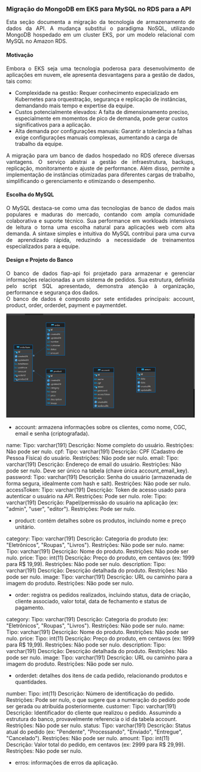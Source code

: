### Migração do MongoDB em EKS para MySQL no RDS para a API

<div style="text-align: justify">Esta seção documenta a migração da tecnologia de armazenamento de dados da API. A mudança substitui o paradigma NoSQL, utilizando MongoDB hospedado em um cluster EKS, por um modelo relacional com MySQL no Amazon RDS.</div>

#### Motivação
<div style="text-align: justify">Embora o EKS seja uma tecnologia poderosa para desenvolvimento de aplicações em nuvem, ele apresenta desvantagens para a gestão de dados, tais como:</div>

* Complexidade na gestão: Requer conhecimento especializado em Kubernetes para orquestração, segurança e replicação de instâncias, demandando mais tempo e expertise da equipe.
* Custos potencialmente elevados: A falta de dimensionamento preciso, especialmente em momentos de pico de demanda, pode gerar custos significativos para a aplicação.
* Alta demanda por configurações manuais: Garantir a tolerância a falhas exige configurações manuais complexas, aumentando a carga de trabalho da equipe.

<div style="text-align: justify">A migração para um banco de dados hospedado no RDS oferece diversas vantagens. O serviço abstrai a gestão de infraestrutura, backups, replicação, monitoramento e ajuste de performance. Além disso, permite a implementação de instâncias otimizadas para diferentes cargas de trabalho, simplificando o gerenciamento e otimizando o desempenho.</div>

#### Escolha do MySQL

<div style="text-align: justify">O MySQL destaca-se como uma das tecnologias de banco de dados mais populares e maduras do mercado, contando com ampla comunidade colaborativa e suporte técnico. Sua performance em workloads intensivos de leitura o torna uma escolha natural para aplicações web com alta demanda.
A sintaxe simples e intuitiva do MySQL contribui para uma curva de aprendizado rápida, reduzindo a necessidade de treinamentos especializados para a equipe.</div>

#### Design e Projeto do Banco

<div style="text-align: justify">O banco de dados fiap-api foi projetado para armazenar e gerenciar informações relacionadas a um sistema de pedidos. Sua estrutura, definida pelo script SQL apresentado, demonstra atenção à organização, performance e segurança dos dados.</div>

<div style="text-align: justify">O banco de dados é composto por sete entidades principais: account, product, order, orderdet, payment e paymentdet.</div>

<p align="center">
  <img src="./public/fiap-api-db-er.png" alt="Diagrama ER do Banco de dados">
</p>

* account: armazena informações sobre os clientes, como nome, CGC, email e senha (criptografada).

name:
Tipo: varchar(191)
Descrição: Nome completo do usuário.
Restrições: Não pode ser nulo.
cpf:
Tipo: varchar(191)
Descrição: CPF (Cadastro de Pessoa Física) do usuário.
Restrições: Não pode ser nulo.
email:
Tipo: varchar(191)
Descrição: Endereço de email do usuário.
Restrições: Não pode ser nulo. Deve ser único na tabela (chave única account_email_key).
password:
Tipo: varchar(191)
Descrição: Senha do usuário (armazenada de forma segura, idealmente com hash e salt).
Restrições: Não pode ser nulo.
accessToken:
Tipo: varchar(191)
Descrição: Token de acesso usado para autenticar o usuário na API.
Restrições: Pode ser nulo.
role:
Tipo: varchar(191)
Descrição: Papel/permissão do usuário na aplicação (ex: "admin", "user", "editor").
Restrições: Pode ser nulo.

* product: contém detalhes sobre os produtos, incluindo nome e preço unitário.

category:
Tipo: varchar(191)
Descrição: Categoria do produto (ex: "Eletrônicos", "Roupas", "Livros").
Restrições: Não pode ser nulo.
name:
Tipo: varchar(191)
Descrição: Nome do produto.
Restrições: Não pode ser nulo.
price:
Tipo: int(11)
Descrição: Preço do produto, em centavos (ex: 1999 para R$ 19,99).
Restrições: Não pode ser nulo.
description:
Tipo: varchar(191)
Descrição: Descrição detalhada do produto.
Restrições: Não pode ser nulo.
image:
Tipo: varchar(191)
Descrição: URL ou caminho para a imagem do produto.
Restrições: Não pode ser nulo.

* order: registra os pedidos realizados, incluindo status, data de criação, cliente associado, valor total, data de fechamento e status de pagamento.

category:
Tipo: varchar(191)
Descrição: Categoria do produto (ex: "Eletrônicos", "Roupas", "Livros").
Restrições: Não pode ser nulo.
name:
Tipo: varchar(191)
Descrição: Nome do produto.
Restrições: Não pode ser nulo.
price:
Tipo: int(11)
Descrição: Preço do produto, em centavos (ex: 1999 para R$ 19,99).
Restrições: Não pode ser nulo.
description:
Tipo: varchar(191)
Descrição: Descrição detalhada do produto.
Restrições: Não pode ser nulo.
image:
Tipo: varchar(191)
Descrição: URL ou caminho para a imagem do produto.
Restrições: Não pode ser nulo.

* orderdet: detalhes dos itens de cada pedido, relacionando produtos e quantidades.

number:
Tipo: int(11)
Descrição: Número de identificação do pedido.
Restrições: Pode ser nulo, o que sugere que a numeração do pedido pode ser gerada ou atribuída posteriormente.
customer:
Tipo: varchar(191)
Descrição: Identificador do cliente que realizou o pedido. Assumindo a estrutura do banco, provavelmente referencia o id da tabela account.
Restrições: Não pode ser nulo.
status:
Tipo: varchar(191)
Descrição: Status atual do pedido (ex: "Pendente", "Processando", "Enviado", "Entregue", "Cancelado").
Restrições: Não pode ser nulo.
amount:
Tipo: int(11)
Descrição: Valor total do pedido, em centavos (ex: 2999 para R$ 29,99).
Restrições: Não pode ser nulo.

* erros: informações de erros da aplicação.